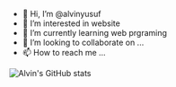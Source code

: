 - 👋 Hi, I’m @alvinyusuf
- 👀 I’m interested in website
- 🌱 I’m currently learning web prgraming
- 💞️ I’m looking to collaborate on ...
- 📫 How to reach me ...

<!---
alvinyusuf/alvinyusuf is a ✨ special ✨ repository because its `README.md` (this file) appears on your GitHub profile.
You can click the Preview link to take a look at your changes.
--->
![Alvin's GitHub stats](https://github-readme-stats.vercel.app/api?username=alvinyusuf&show=reviews,discussions_started,discussions_answered,prs_merged,prs_merged_percentage)
